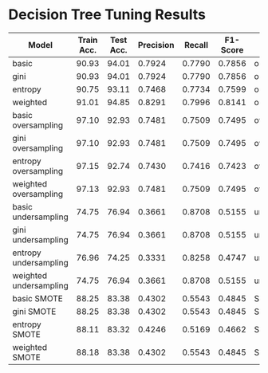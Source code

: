 # Decision Tree Tuning Results 

| Model | Train Acc. | Test Acc. | Precision | Recall | F1-Score | Sampling |
|-------|------------|-----------|-----------|---------|-----------|----------|
| basic | 90.93 | 94.01 | 0.7924 | 0.7790 | 0.7856 | original |
| gini | 90.93 | 94.01 | 0.7924 | 0.7790 | 0.7856 | original |
| entropy | 90.75 | 93.11 | 0.7468 | 0.7734 | 0.7599 | original |
| weighted | 91.01 | 94.85 | 0.8291 | 0.7996 | 0.8141 | original |
| basic oversampling | 97.10 | 92.93 | 0.7481 | 0.7509 | 0.7495 | oversampling |
| gini oversampling | 97.10 | 92.93 | 0.7481 | 0.7509 | 0.7495 | oversampling |
| entropy oversampling | 97.15 | 92.74 | 0.7430 | 0.7416 | 0.7423 | oversampling |
| weighted oversampling | 97.13 | 92.93 | 0.7481 | 0.7509 | 0.7495 | oversampling |
| basic undersampling | 74.75 | 76.94 | 0.3661 | 0.8708 | 0.5155 | undersampling |
| gini undersampling | 74.75 | 76.94 | 0.3661 | 0.8708 | 0.5155 | undersampling |
| entropy undersampling | 76.96 | 74.25 | 0.3331 | 0.8258 | 0.4747 | undersampling |
| weighted undersampling | 74.75 | 76.94 | 0.3661 | 0.8708 | 0.5155 | undersampling |
| basic SMOTE | 88.25 | 83.38 | 0.4302 | 0.5543 | 0.4845 | SMOTE |
| gini SMOTE | 88.25 | 83.38 | 0.4302 | 0.5543 | 0.4845 | SMOTE |
| entropy SMOTE | 88.11 | 83.32 | 0.4246 | 0.5169 | 0.4662 | SMOTE |
| weighted SMOTE | 88.18 | 83.38 | 0.4302 | 0.5543 | 0.4845 | SMOTE |
